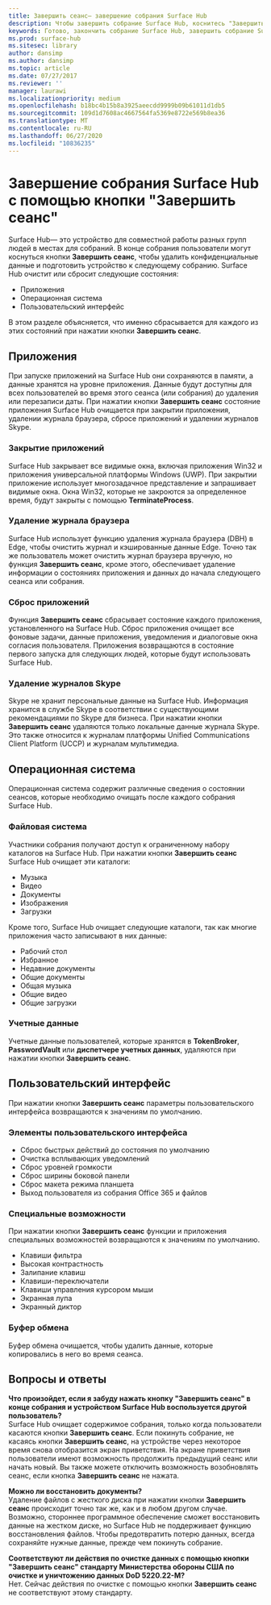 ```yaml
---
title: Завершить сеанс— завершение собрания Surface Hub
description: Чтобы завершить собрание Surface Hub, коснитесь "Завершить сеанс". Surface Hub очищает состояние приложения, состояние операционной системы и пользовательский интерфейс, чтобы подготовиться к следующему собранию.
keywords: Готово, закончить собрание Surface Hub, завершить собрание Surface Hub, очистить собрание Surface Hub
ms.prod: surface-hub
ms.sitesec: library
author: dansimp
ms.author: dansimp
ms.topic: article
ms.date: 07/27/2017
ms.reviewer: ''
manager: laurawi
ms.localizationpriority: medium
ms.openlocfilehash: b18bc4b15b8a3925aeecdd9999b09b61011d1db5
ms.sourcegitcommit: 109d1d7608ac4667564fa5369e8722e569b8ea36
ms.translationtype: MT
ms.contentlocale: ru-RU
ms.lasthandoff: 06/27/2020
ms.locfileid: "10836235"
---
```

# Завершение собрания Surface Hub с помощью кнопки "Завершить сеанс"
Surface Hub— это устройство для совместной работы разных групп людей в местах для собраний. В конце собрания пользователи могут коснуться кнопки **Завершить сеанс**, чтобы удалить конфиденциальные данные и подготовить устройство к следующему собранию. Surface Hub очистит или сбросит следующие состояния:
- Приложения
- Операционная система
- Пользовательский интерфейс

В этом разделе объясняется, что именно сбрасывается для каждого из этих состояний при нажатии кнопки **Завершить сеанс**.

## Приложения
При запуске приложений на Surface Hub они сохраняются в памяти, а данные хранятся на уровне приложения. Данные будут доступны для всех пользователей во время этого сеанса (или собрания) до удаления или перезаписи даты. При нажатии кнопки **Завершить сеанс** состояние приложения Surface Hub очищается при закрытии приложения, удалении журнала браузера, сбросе приложений и удалении журналов Skype.

### Закрытие приложений
Surface Hub закрывает все видимые окна, включая приложения Win32 и приложения универсальной платформы Windows (UWP). При закрытии приложение использует многозадачное представление и запрашивает видимые окна. Окна Win32, которые не закроются за определенное время, будут закрыты с помощью **TerminateProcess**. 
   
### Удаление журнала браузера
Surface Hub использует функцию удаления журнала браузера (DBH) в Edge, чтобы очистить журнал и кэшированные данные Edge. Точно так же пользователь может очистить журнал браузера вручную, но функция **Завершить сеанс**, кроме этого, обеспечивает удаление информации о состояниях приложения и данных до начала следующего сеанса или собрания. 
 
### Сброс приложений
Функция **Завершить сеанс** сбрасывает состояние каждого приложения, установленного на Surface Hub. Сброс приложения очищает все фоновые задачи, данные приложения, уведомления и диалоговые окна согласия пользователя. Приложения возвращаются в состояние первого запуска для следующих людей, которые будут использовать Surface Hub.  
 
### Удаление журналов Skype
Skype не хранит персональные данные на Surface Hub. Информация хранится в службе Skype в соответствии с существующими рекомендациями по Skype для бизнеса. При нажатии кнопки **Завершить сеанс** удаляются только локальные данные журнала Skype. Это также относится к журналам платформы Unified Communications Client Platform (UCCP) и журналам мультимедиа.   

## Операционная система
Операционная система содержит различные сведения о состоянии сеансов, которые необходимо очищать после каждого собрания Surface Hub. 

### Файловая система
Участники собрания получают доступ к ограниченному набору каталогов на Surface Hub. При нажатии кнопки **Завершить сеанс** Surface Hub очищает эти каталоги:<br>
- Музыка
- Видео
- Документы
- Изображения
- Загрузки

Кроме того, Surface Hub очищает следующие каталоги, так как многие приложения часто записывают в них данные:
- Рабочий стол
- Избранное
- Недавние документы
- Общие документы
- Общая музыка
- Общие видео
- Общие загрузки

### Учетные данные
Учетные данные пользователей, которые хранятся в **TokenBroker**, **PasswordVault** или **диспетчере учетных данных**, удаляются при нажатии кнопки **Завершить сеанс**.

## Пользовательский интерфейс
При нажатии кнопки **Завершить сеанс** параметры пользовательского интерфейса возвращаются к значениям по умолчанию. 

### Элементы пользовательского интерфейса
- Сброс быстрых действий до состояния по умолчанию
- Очистка всплывающих уведомлений
- Сброс уровней громкости
- Сброс ширины боковой панели
- Сброс макета режима планшета
- Выход пользователя из собрания Office 365 и файлов

### Специальные возможности
При нажатии кнопки **Завершить сеанс** функции и приложения специальных возможностей возвращаются к значениям по умолчанию.
- Клавиши фильтра
- Высокая контрастность
- Залипание клавиш
- Клавиши-переключатели
- Клавиши управления курсором мыши
- Экранная лупа
- Экранный диктор

### Буфер обмена
Буфер обмена очищается, чтобы удалить данные, которые копировались в него во время сеанса. 

## Вопросы и ответы
**Что произойдет, если я забуду нажать кнопку "Завершить сеанс" в конце собрания и устройством Surface Hub воспользуется другой пользователь?**<br>
Surface Hub очищает содержимое собрания, только когда пользователи касаются кнопки **Завершить сеанс**. Если покинуть собрание, не касаясь кнопки **Завершить сеанс**, на устройстве через некоторое время снова отобразится экран приветствия. На экране приветствия пользователи имеют возможность продолжить предыдущий сеанс или начать новый. Вы также можете отключить возможность возобновлять сеанс, если кнопка **Завершить сеанс** не нажата.

**Можно ли восстановить документы?**<br> Удаление файлов с жесткого диска при нажатии кнопки **Завершить сеанс** происходит точно так же, как и в любом другом случае. Возможно, стороннее программное обеспечение сможет восстановить данные на жестком диске, но Surface Hub не поддерживает функцию восстановления файлов. Чтобы предотвратить потерю данных, всегда сохраняйте нужные данные, прежде чем покинуть собрание.

**Соответствуют ли действия по очистке данных с помощью кнопки "Завершить сеанс" стандарту Министерства обороны США по очистке и уничтожению данных DoD 5220.22-M?**<br>
Нет. Сейчас действия по очистке с помощью кнопки **Завершить сеанс** не соответствуют этому стандарту.  
  
